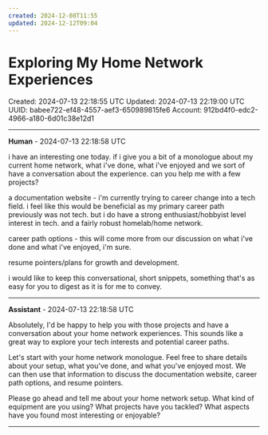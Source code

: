 ```yaml
---
created: 2024-12-08T11:55
updated: 2024-12-12T09:04
---
```

# Exploring My Home Network Experiences

Created: 2024-07-13 22:18:55 UTC
Updated: 2024-07-13 22:19:00 UTC
UUID: babee722-ef48-4557-aef3-650989815fe6
Account: 912bd4f0-edc2-4966-a180-6d01c38e12d1

---

**Human** - 2024-07-13 22:18:58 UTC

i have an interesting one today. if i give you a bit of a monologue about my current home network, what i've done, what i've enjoyed and we sort of have a conversation about the experience. can you help me with a few projects? 

a documentation website - i'm currently trying to career change into a tech field. i feel like this would be beneficial as my primary career path previously was not tech. but i do have a strong enthusiast/hobbyist level interest in tech. and a fairly robust homelab/home network.

career path options - this will come more from our discussion on what i've done and what i've enjoyed, i'm sure. 

resume pointers/plans for growth and development. 

i would like to keep this conversational, short snippets, something that's as easy for you to digest as it is for me to convey.

---

**Assistant** - 2024-07-13 22:18:58 UTC

 Absolutely, I'd be happy to help you with those projects and have a conversation about your home network experiences. This sounds like a great way to explore your tech interests and potential career paths.

Let's start with your home network monologue. Feel free to share details about your setup, what you've done, and what you've enjoyed most. We can then use that information to discuss the documentation website, career path options, and resume pointers.

Please go ahead and tell me about your home network setup. What kind of equipment are you using? What projects have you tackled? What aspects have you found most interesting or enjoyable?

---

